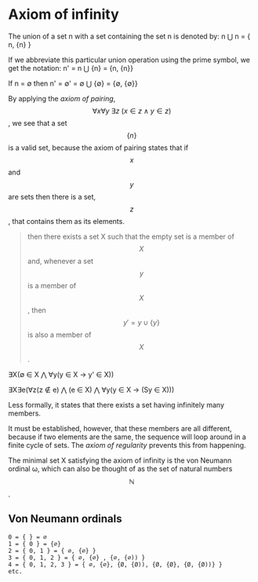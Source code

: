 # Axiom of infinity

The union of a set n with a set containing the set n is denoted by:
n ⋃ n = { n, {n} }

If we abbreviate this particular union operation using the prime symbol, we get the notation: n' = n ⋃ {n} = {n, {n}}

If n = ∅ then n' = ∅' = ∅ ⋃ {∅} = {∅, {∅}}


By applying the *axiom of pairing*, $$\forall x\forall y\ \exists z\ (x\in z\land y\in z)$$, we see that a set $$\{n\}$$ is a valid set, because the axiom of pairing states that if $$x$$ and $$y$$ are sets then there is a set, $$z$$, that contains them as its elements.

> then there exists a set X such that the empty set is a member of $$X$$ and, whenever a set $$y$$ is a member of $$X$$, then $$y' = y\cup \{y\}$$ is also a member of $$X$$.

∃X(∅ ∈ X ⋀ ∀y(y ∈ X -> y' ∈ X))

∃X∃e(∀z(z ∉ e) ⋀ (e ∈ X) ⋀ ∀y(y ∈ X -> (Sy ∈ X)))


Less formally, it states that there exists a set having infinitely many members.

It must be established, however, that these members are all different, because if two elements are the same, the sequence will loop around in a finite cycle of sets. The *axiom of regularity* prevents this from happening.

The minimal set X satisfying the axiom of infinity is the von Neumann ordinal ω, which can also be thought of as the set of natural numbers $$\mathbb{N}$$.


## Von Neumann ordinals

```
0 = { } = ∅
1 = { 0 } = {∅}
2 = { 0, 1 } = { ∅, {∅} }
3 = { 0, 1, 2 } = { ∅, {∅} , {∅, {∅)) }
4 = { 0, 1, 2, 3 } = { ∅, {∅}, {Ø, {Ø)), {Ø, {Ø}, {Ø, {Ø))} }
etc.
```
